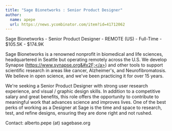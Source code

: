 ```yaml
---
title: "Sage Bionetworks : Senior Product Designer"
author:
  name: apepe
  url: https://news.ycombinator.com/item?id=41712062
---
```

Sage Bionetworks - Senior Product Designer - REMOTE (US) - Full-Time - $105.5K - $174.9K

Sage Bionetworks is a renowned nonprofit in biomedical and life sciences, headquartered in Seattle but operating remotely across the U.S. We develop Synapse (<a href="https:&#x2F;&#x2F;www.synapse.org&#x2F;" rel="nofollow">https:&#x2F;&#x2F;www.synapse.org&#x2F;</a>) and other tools to support scientific research in areas like cancer, Alzheimer&#x27;s, and Neurofibromatosis. We believe in open science, and we&#x27;ve been practicing it for over 15 years.

We&#x27;re seeking a Senior Product Designer with strong user research experience, and visual &#x2F; graphic design skills. In addition to a competitive salary and great benefits, this role offers the opportunity to contribute to meaningful work that advances science and improves lives. One of the best perks of working as a Designer at Sage is the time and space to research, test, and refine designs, ensuring they are done right and not rushed.

Contact: alberto.pepe (at) sagebase.org
<JobApplication />
